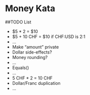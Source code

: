 Money Kata
==========

##TODO List
- $5 * 2 = $10
- $5 + 10 CHF = $10 if CHF:USD is 2:1
- ...
- Make “amount” private
- Dollar side-effects?
- Money rounding?
- ...
- Equals()
- ...
- 5 CHF * 2 = 10 CHF
- Dollar/Franc duplication
- ...
